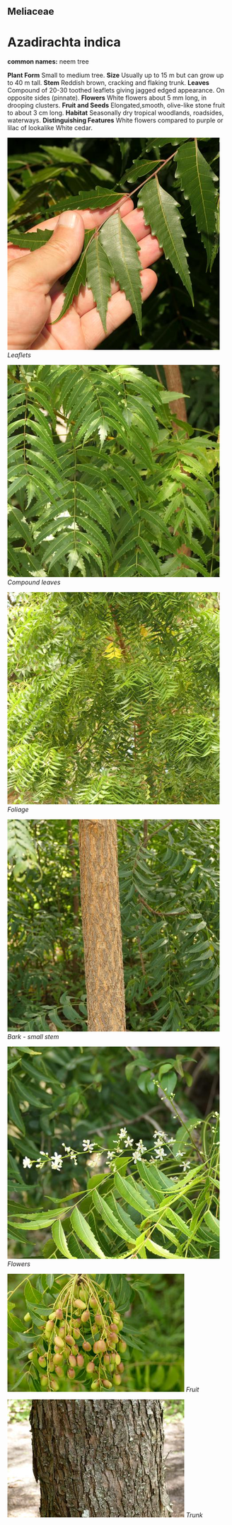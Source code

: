 ## Meliaceae
# Azadirachta indica
**common names:** neem tree

**Plant Form** Small to medium tree. **Size** Usually up to 15 m but can grow up to 40 m tall. **Stem** Reddish brown, cracking and flaking trunk. **Leaves** Compound of 20-30 toothed leaflets giving jagged edged appearance. On opposite sides (pinnate). **Flowers** White flowers about 5 mm long, in drooping clusters. **Fruit and Seeds** Elongated,smooth, olive-like stone fruit to about 3 cm long. **Habitat** Seasonally dry tropical woodlands, roadsides, waterways. **Distinguishing Features** White flowers compared to purple or lilac of lookalike White cedar.


![Leaflets](98396_P1144328.jpg)
   *Leaflets* 

![Compound leaves](98404_P1144339.jpg)
   *Compound leaves* 

![Foliage](98549_P1144523.jpg)
   *Foliage* 

![Bark - small stem](98376_P1144301.jpg)
   *Bark - small stem* 

![Flowers](95460_P1178735.jpg)
   *Flowers* 

![Fruit](9590_P6930559.jpg)
   *Fruit* 

![Trunk](11419_P6940395.jpg)
   *Trunk* 

